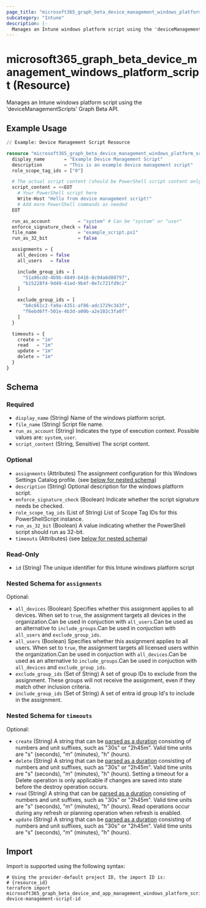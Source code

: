 ```yaml
---
page_title: "microsoft365_graph_beta_device_management_windows_platform_script Resource - terraform-provider-microsoft365"
subcategory: "Intune"
description: |-
  Manages an Intune windows platform script using the 'deviceManagementScripts' Graph Beta API.
---
```


# microsoft365_graph_beta_device_management_windows_platform_script (Resource)

Manages an Intune windows platform script using the 'deviceManagementScripts' Graph Beta API.

## Example Usage

```terraform
// Example: Device Management Script Resource

resource "microsoft365_graph_beta_device_management_windows_platform_script" "example" {
  display_name       = "Example Device Management Script"
  description        = "This is an example device management script"
  role_scope_tag_ids = ["0"]

  # The actual script content (should be PowerShell script content only)
  script_content = <<EOT
    # Your PowerShell script here
    Write-Host "Hello from device management script!"
    # Add more PowerShell commands as needed
  EOT

  run_as_account          = "system" # Can be "system" or "user"
  enforce_signature_check = false
  file_name               = "example_script.ps1"
  run_as_32_bit           = false

  assignments = {
    all_devices = false
    all_users   = false

    include_group_ids = [
      "51a96cdd-4b9b-4849-b416-8c94a6d88797",
      "b15228f4-9d49-41ed-9b4f-0e7c721fd9c2"
    ]

    exclude_group_ids = [
      "b8c661c2-fa9a-4351-af86-adc1729c343f",
      "f6ebd6ff-501e-4b3d-a00b-a2e102c3fa0f"
    ]
  }

  timeouts = {
    create = "1m"
    read   = "1m"
    update = "1m"
    delete = "1m"
  }
}
```

<!-- schema generated by tfplugindocs -->
## Schema

### Required

- `display_name` (String) Name of the windows platform script.
- `file_name` (String) Script file name.
- `run_as_account` (String) Indicates the type of execution context. Possible values are: `system`, `user`.
- `script_content` (String, Sensitive) The script content.

### Optional

- `assignments` (Attributes) The assignment configuration for this Windows Settings Catalog profile. (see [below for nested schema](#nestedatt--assignments))
- `description` (String) Optional description for the windows platform script.
- `enforce_signature_check` (Boolean) Indicate whether the script signature needs be checked.
- `role_scope_tag_ids` (List of String) List of Scope Tag IDs for this PowerShellScript instance.
- `run_as_32_bit` (Boolean) A value indicating whether the PowerShell script should run as 32-bit.
- `timeouts` (Attributes) (see [below for nested schema](#nestedatt--timeouts))

### Read-Only

- `id` (String) The unique identifier for this Intune windows platform script

<a id="nestedatt--assignments"></a>
### Nested Schema for `assignments`

Optional:

- `all_devices` (Boolean) Specifies whether this assignment applies to all devices. When set to `true`, the assignment targets all devices in the organization.Can be used in conjuction with `all_users`.Can be used as an alternative to `include_groups`.Can be used in conjuction with `all_users` and `exclude_group_ids`.
- `all_users` (Boolean) Specifies whether this assignment applies to all users. When set to `true`, the assignment targets all licensed users within the organization.Can be used in conjuction with `all_devices`.Can be used as an alternative to `include_groups`.Can be used in conjuction with `all_devices` and `exclude_group_ids`.
- `exclude_group_ids` (Set of String) A set of group IDs to exclude from the assignment. These groups will not receive the assignment, even if they match other inclusion criteria.
- `include_group_ids` (Set of String) A set of entra id group Id's to include in the assignment.


<a id="nestedatt--timeouts"></a>
### Nested Schema for `timeouts`

Optional:

- `create` (String) A string that can be [parsed as a duration](https://pkg.go.dev/time#ParseDuration) consisting of numbers and unit suffixes, such as "30s" or "2h45m". Valid time units are "s" (seconds), "m" (minutes), "h" (hours).
- `delete` (String) A string that can be [parsed as a duration](https://pkg.go.dev/time#ParseDuration) consisting of numbers and unit suffixes, such as "30s" or "2h45m". Valid time units are "s" (seconds), "m" (minutes), "h" (hours). Setting a timeout for a Delete operation is only applicable if changes are saved into state before the destroy operation occurs.
- `read` (String) A string that can be [parsed as a duration](https://pkg.go.dev/time#ParseDuration) consisting of numbers and unit suffixes, such as "30s" or "2h45m". Valid time units are "s" (seconds), "m" (minutes), "h" (hours). Read operations occur during any refresh or planning operation when refresh is enabled.
- `update` (String) A string that can be [parsed as a duration](https://pkg.go.dev/time#ParseDuration) consisting of numbers and unit suffixes, such as "30s" or "2h45m". Valid time units are "s" (seconds), "m" (minutes), "h" (hours).

## Import

Import is supported using the following syntax:

```shell
# Using the provider-default project ID, the import ID is:
# {resource_id}
terraform import microsoft365_graph_beta_device_and_app_management_windows_platform_script.example device-management-script-id
```

